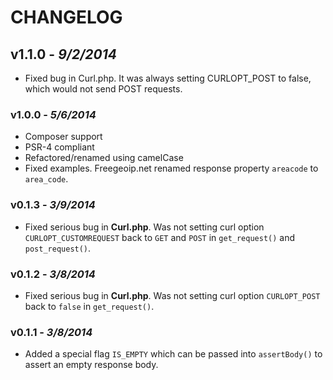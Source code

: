 CHANGELOG
=========

## v1.1.0 - *9/2/2014*
- Fixed bug in Curl.php. It was always setting CURLOPT_POST to false, which would not send POST requests.

### v1.0.0 - *5/6/2014*
- Composer support
- PSR-4 compliant
- Refactored/renamed using camelCase
- Fixed examples. Freegeoip.net renamed response property `areacode` to `area_code`.

### v0.1.3 - *3/9/2014*
- Fixed serious bug in **Curl.php**. Was not setting curl option `CURLOPT_CUSTOMREQUEST` back to `GET` and `POST` in `get_request()` and `post_request()`.

### v0.1.2 - *3/8/2014*
- Fixed serious bug in **Curl.php**. Was not setting curl option `CURLOPT_POST` back to `false` in `get_request()`.

### v0.1.1 - *3/8/2014*
- Added a special flag `IS_EMPTY` which can be passed into `assertBody()` to assert an empty response body.
